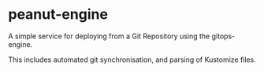 # peanut-engine

A simple service for deploying from a Git Repository using the gitops-engine.

This includes automated git synchronisation, and parsing of Kustomize files.
